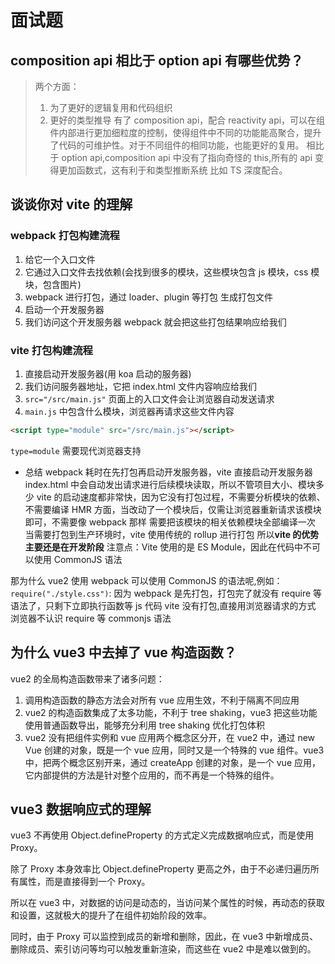 # 面试题

## composition api 相比于 option api 有哪些优势？

> 两个方面：
>
> 1. 为了更好的逻辑复用和代码组织
> 2. 更好的类型推导
>    有了 composition api，配合 reactivity api，可以在组件内部进行更加细粒度的控制，使得组件中不同的功能能高聚合，提升了代码的可维护性。对于不同组件的相同功能，也能更好的复用。
>    相比于 option api,composition api 中没有了指向奇怪的 this,所有的 api 变得更加函数式，这有利于和类型推断系统 比如 TS 深度配合。

## 谈谈你对 vite 的理解

### webpack 打包构建流程

1. 给它一个入口文件
2. 它通过入口文件去找依赖(会找到很多的模块，这些模块包含 js 模块，css 模块，包含图片)
3. webpack 进行打包，通过 loader、plugin 等打包 生成打包文件
4. 启动一个开发服务器
5. 我们访问这个开发服务器 webpack 就会把这些打包结果响应给我们

### vite 打包构建流程

1. 直接启动开发服务器(用 koa 启动的服务器)
2. 我们访问服务器地址，它把 index.html 文件内容响应给我们
3. `src="/src/main.js"` 页面上的入口文件会让浏览器自动发送请求
4. `main.js` 中包含什么模块，浏览器再请求这些文件内容

```html
<script type="module" src="/src/main.js"></script>
```

`type=module` 需要现代浏览器支持

- 总结
  webpack 耗时在先打包再启动开发服务器，vite 直接启动开发服务器 index.html 中会自动发出请求进行后续模块读取，所以不管项目大小、模块多少 vite 的启动速度都非常快，因为它没有打包过程，不需要分析模块的依赖、不需要编译
  HMR 方面，当改动了一个模块后，仅需让浏览器重新请求该模块即可，不需要像 webpack 那样 需要把该模块的相关依赖模块全部编译一次
  当需要打包到生产环境时，vite 使用传统的 rollup 进行打包 所以**vite 的优势主要还是在开发阶段**
  注意点：Vite 使用的是 ES Module，因此在代码中不可以使用 CommonJS 语法

那为什么 vue2 使用 webpack 可以使用 CommonJS 的语法呢,例如：`require("./style.css")`:
因为 webpack 是先打包，打包完了就没有 require 等语法了，只剩下立即执行函数等 js 代码
vite 没有打包,直接用浏览器请求的方式 浏览器不认识 require 等 commonjs 语法

## 为什么 vue3 中去掉了 vue 构造函数？

vue2 的全局构造函数带来了诸多问题：

1. 调用构造函数的静态方法会对所有 vue 应用生效，不利于隔离不同应用
2. vue2 的构造函数集成了太多功能，不利于 tree shaking，vue3 把这些功能使用普通函数导出，能够充分利用 tree shaking 优化打包体积
3. vue2 没有把组件实例和 vue 应用两个概念区分开，在 vue2 中，通过 new Vue 创建的对象，既是一个 vue 应用，同时又是一个特殊的 vue 组件。vue3 中，把两个概念区别开来，通过 createApp 创建的对象，是一个 vue 应用，它内部提供的方法是针对整个应用的，而不再是一个特殊的组件。

## vue3 数据响应式的理解

vue3 不再使用 Object.defineProperty 的方式定义完成数据响应式，而是使用 Proxy。

除了 Proxy 本身效率比 Object.defineProperty 更高之外，由于不必递归遍历所有属性，而是直接得到一个 Proxy。

所以在 vue3 中，对数据的访问是动态的，当访问某个属性的时候，再动态的获取和设置，这就极大的提升了在组件初始阶段的效率。

同时，由于 Proxy 可以监控到成员的新增和删除，因此，在 vue3 中新增成员、删除成员、索引访问等均可以触发重新渲染，而这些在 vue2 中是难以做到的。
